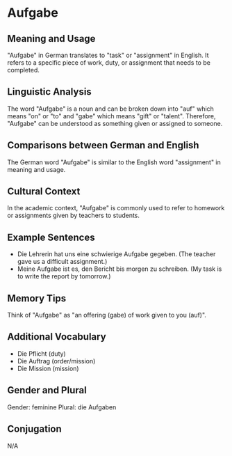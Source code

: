 # Aufgabe
## Meaning and Usage
"Aufgabe" in German translates to "task" or "assignment" in English. It refers to a specific piece of work, duty, or assignment that needs to be completed.

## Linguistic Analysis
The word "Aufgabe" is a noun and can be broken down into "auf" which means "on" or "to" and "gabe" which means "gift" or "talent". Therefore, "Aufgabe" can be understood as something given or assigned to someone.

## Comparisons between German and English
The German word "Aufgabe" is similar to the English word "assignment" in meaning and usage.

## Cultural Context
In the academic context, "Aufgabe" is commonly used to refer to homework or assignments given by teachers to students.

## Example Sentences
- Die Lehrerin hat uns eine schwierige Aufgabe gegeben. (The teacher gave us a difficult assignment.)
- Meine Aufgabe ist es, den Bericht bis morgen zu schreiben. (My task is to write the report by tomorrow.)

## Memory Tips
Think of "Aufgabe" as "an offering (gabe) of work given to you (auf)".

## Additional Vocabulary
- Die Pflicht (duty)
- Die Auftrag (order/mission)
- Die Mission (mission)

## Gender and Plural
Gender: feminine
Plural: die Aufgaben

## Conjugation
N/A